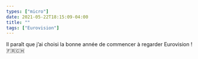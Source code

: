 ```yaml
---
types: ["micro"]
date: 2021-05-22T18:15:09-04:00
title: ""
tags: ["Eurovision"]
---
```

Il paraît que j’ai choisi la bonne année de commencer à regarder Eurovision ! 🇫🇷🇨🇭
